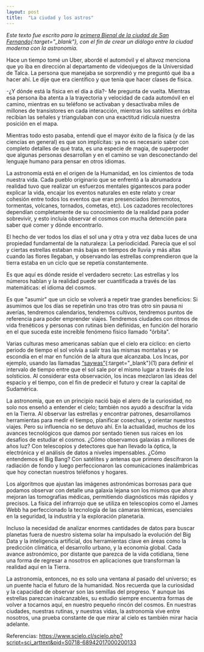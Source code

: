 ```yaml
---
layout: post
title:  "La ciudad y los astros"
---
```


*Este texto fue escrito para la [primera Bienal de la ciudad de San Fernando](https://municipalidadsanfernando.cl/2024/08/28/municipalidad-de-san-fernando-organiza-primera-bienal-internacional-de-arquitectura-patrimonio-y-urbanismo/){:target="_blank"}, con el fin de crear un diálogo entre la ciudad moderna con la astronomía.*

Hace un tiempo tomé un Uber, abordé el automóvil y el altavoz menciona que yo iba en dirección al departamento de videojuegos de la Universidad de Talca. La persona que manejaba se sorprendió y me preguntó qué iba a hacer ahí. Le dije que era científico y que tenía que hacer clases de física.

-¿Y dónde está la física en el día a día?- Me pregunta de vuelta. Mientras esa persona iba atenta a la trayectoria y velocidad de cada automóvil en el camino, mientras en su teléfono se activaban y desactivaba miles de millones de transistores en cada interacción, mientras los satélites en órbita recibían las señales y triangulaban con una exactitud ridícula nuestra posición en el mapa.

Mientras todo esto pasaba, entendí que el mayor éxito de la física (y de las ciencias en general) es que son implícitas: ya no es necesario saber con completo detalles de qué trata, es una especie de magia, de superpoder que algunas personas desarrollan y en el camino se van desconectando del lenguaje humano para pensar en otros idiomas.

La astronomía está en el origen de la Humanidad, en los cimientos de toda nuestra vida. Cada pueblo originario que se enfrentó a la abrumadora realidad tuvo que realizar un esfuerzos mentales gigantescos para poder explicar la vida, encajar los eventos naturales en este relato y crear cohesión entre todos los eventos que eran presenciados (terremotos, tormentas, volcanes, tornados, cometas, etc). Los cazadores recolectores dependían completamente de su conocimiento de la realidad para poder sobrevivir, y esto incluía observar el cosmos con mucha detención para saber qué comer y dónde encontrarlo. 

El hecho de ver todos los días el sol una y otra y otra vez daba luces de una propiedad fundamental de la naturaleza: La periodicidad. Parecía que el sol y ciertas estrellas estaban más bajas en tiempos de lluvia y más altas cuando las flores llegaban, y observando las estrellas comprendieron que la tierra estaba en un ciclo que se repetía constantemente. 

Es que aquí es dónde reside el verdadero secreto: Las estrellas y los números hablan y la realidad puede ser cuantificada a través de las matemáticas: el idioma del cosmos. 

Es que "asumir" que un ciclo se volverá a repetir trae grandes beneficios: Si asumimos que los días se repetirán uno tras otro tras otro sin pausa ni averías, tendremos calendarios, tendremos cultivos, tendremos puntos de referencia para poder emprender viajes. Tendremos ciudades con ritmos de vida frenéticos y personas con rutinas bien definidas, en función del horario en el que suceda este increíble fenómeno físico llamado "órbita".

Varias culturas meso americanas sabían que el cielo era cíclico: en cierto periodo de tiempo el sol volvía a salir tras las mismas montañas y se escondía en el mar en función de la altura que alcanzaba. Los Incas, por ejemplo, usando las llamadas [“saywas”](https://www.scielo.cl/scielo.php?script=sci_arttext&pid=S0718-68942017000200133){:target="_blank"}(1) para definir el intervalo de tiempo entre que el sol sale por el mismo lugar a través de los solsticios. Al considerar esta observación, los incas mezclaron las ideas del espacio y el tiempo, con el fin de predecir el futuro y crear la capital de Sudamérica.

La astronomía, que en un principio nació bajo el alero de la curiosidad, no solo nos enseñó a entender el cielo; también nos ayudó a descifrar la vida en la Tierra. Al observar las estrellas y encontrar patrones, desarrollamos herramientas para medir el tiempo, planificar cosechas, y orientar nuestros viajes. Pero su influencia no se detuvo ahí. En la actualidad, muchos de los avances tecnológicos que damos por sentado tienen sus raíces en los desafíos de estudiar el cosmos. ¿Cómo observamos galaxias a millones de años luz? Con telescopios y detectores que han llevado la óptica, la electrónica y el análisis de datos a niveles impensables. ¿Cómo entendemos el Big Bang? Con satélites y antenas que primero descifraron la radiación de fondo y luego perfeccionaron las comunicaciones inalámbricas que hoy conectan nuestros teléfonos y hogares.

Los algoritmos que ajustan las imágenes astronómicas borrosas para que podamos observar con detalle una galaxia lejana son los mismos que ahora mejoran las tomografías médicas, permitiendo diagnósticos más rápidos y precisos. La física del infrarrojo que se utiliza en telescopios como el James Webb ha perfeccionado la tecnología de las cámaras térmicas, esenciales en la seguridad, la industria y la exploración planetaria.

Incluso la necesidad de analizar enormes cantidades de datos para buscar planetas fuera de nuestro sistema solar ha impulsado la evolución del Big Data y la inteligencia artificial, dos herramientas clave en áreas como la predicción climática, el desarrollo urbano, y la economía global. Cada avance astronómico, por distante que parezca de la vida cotidiana, tiene una forma de regresar a nosotros en aplicaciones que transforman la realidad aquí en la Tierra.

La astronomía, entonces, no es solo una ventana al pasado del universo; es un puente hacia el futuro de la humanidad. Nos recuerda que la curiosidad y la capacidad de observar son las semillas del progreso. Y aunque las estrellas parezcan inalcanzables, su estudio siempre encuentra formas de volver a tocarnos aquí, en nuestro pequeño rincón del cosmos. En nuestras ciudades, nuestras rutinas, y nuestras vidas, la astronomía vive entre nosotros, una prueba constante de que mirar al cielo es también mirar hacia adelante.


Referencias: https://www.scielo.cl/scielo.php?script=sci_arttext&pid=S0718-68942017000200133
